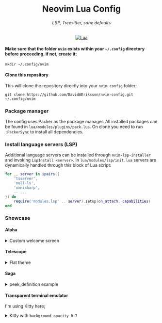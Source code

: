 <div align="center">
  <h1 align="center">Neovim Lua Config</h1>
  <h6>LSP, Treesitter, sane defaults</h6>

[![Lua](https://img.shields.io/badge/Lua-blue.svg?style=for-the-badge&logo=lua)](http://www.lua.org)

</div>

#### Make sure that the folder `nvim` exists within your `~/.config` directory before proceeding, if not, create it:

```
mkdir ~/.config/nvim
```

#### Clone this repository

This will clone the repository directly into your `nvim config` folder:

```
git clone https://github.com/DavidAEriksson/nvim-config.git ~/.config/nvim
```

### Package manager

The config uses Packer as the package manager. All installed packages can be found in `lua/modules/plugins/pack.lua`. On clone you need to run `:PackerSync` to install all dependencies.

### Install language servers (LSP)

Additional language servers can be installed through `nvim-lsp-installer` and invoking `LspInstall <server>`. In `lua/modules/lsp/init.lua` servers are dynamically handled through this block of Lua script:

```lua
for _, server in ipairs({
    'tsserver',
    'null-ls',
    'omnisharp',
    -- ...
}) do
    require('modules.lsp' .. server).setup(on_attach, capabilities)
end
```

### Showcase

#### Alpha

<details>
    <summary>Custom welcome screen</summary>
    <img width="2056" alt="Screenshot 2023-04-06 at 10 54 40" src="https://user-images.githubusercontent.com/33936705/230327842-96ef582a-fa8a-4e22-831b-aeb3061dd44d.png">
</details>

#### Telescope

<details>
    <summary>Flat theme</summary>
    <img width="2056" alt="Screenshot 2023-04-06 at 10 56 09" src="https://user-images.githubusercontent.com/33936705/230327826-452fa042-f0bc-4220-a554-6498a47681cf.png">
</details>

#### Saga

<details>
    <summary>peek_definition example</summary>
    <img width="2056" alt="Screenshot 2023-04-06 at 10 56 44" src="https://user-images.githubusercontent.com/33936705/230327805-76f5181f-3537-451a-bd76-99d6d59b865d.png">
</details>

#### Transparent terminal emulator

I'm using Kitty here;

<details>
    <summary>Kitty with <code>background_opacity 0.7</code></summary>
    <img width="2056" alt="Screenshot 2023-04-06 at 11 00 11" src="https://user-images.githubusercontent.com/33936705/230328381-98ffcb3f-27c3-4e83-b667-9d6316d955b1.png">
</details>

